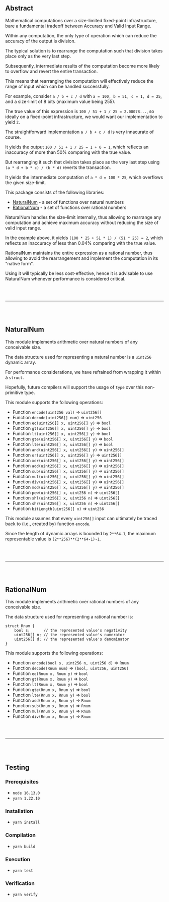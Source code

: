 ## Abstract

Mathematical computations over a size-limited fixed-point infrastructure, bare a fundamental tradeoff between Accuracy and Valid Input Range.

Within any computation, the only type of operation which can reduce the accuracy of the output is division.

The typical solution is to rearrange the computation such that division takes place only as the very last step.

Subsequently, intermediate results of the computation become more likely to overflow and revert the entire transaction.

This means that rearranging the computation will effectively reduce the range of input which can be handled successfully.

For example, consider `a / b + c / d` with `a = 100, b = 51, c = 1, d = 25`, and a size-limit of 8 bits (maximum value being 255).

The true value of this expression is `100 / 51 + 1 / 25 = 2.00078...`, so ideally on a fixed-point infrastructure, we would want our implementation to yield `2`.

The straightforward implementation `a / b + c / d` is very innacurate of course.

It yields the output `100 / 51 + 1 / 25 = 1 + 0 = 1`, which reflects an inaccuracy of more than 50% comparing with the true value.

But rearranging it such that division takes place as the very last step using `(a * d + b * c) / (b * d)` reverts the transaction.

It yields the intermediate computation of `a * d = 100 * 25`, which overflows the given size-limit.

This package consists of the following libraries:
- [NaturalNum](#naturalnum) - a set of functions over natural numbers
- [RationalNum](#rationalnum) - a set of functions over rational numbers

NaturalNum handles the size-limit internally, thus allowing to rearrange any computation and achieve maximum accuracy without reducing the size of valid input range.

In the example above, it yields `(100 * 25 + 51 * 1) / (51 * 25) = 2`, which reflects an inaccuracy of less than 0.04% comparing with the true value.

RationalNum maintains the entire expression as a rational number, thus allowing to avoid the rearrangement and implement the computation in its "native form".

Using it will typically be less cost-effective, hence it is advisable to use NaturalNum whenever performance is considered critical.

<br/><br/>

---

<br/><br/>

## NaturalNum

This module implements arithmetic over natural numbers of any conceivable size.

The data structure used for representing a natural number is a `uint256` dynamic array.

For performance considerations, we have refrained from wrapping it within a `struct`.

Hopefully, future compilers will support the usage of `type` over this non-primitive type.

This module supports the following operations:
- Function `encode(uint256 val)` => `uint256[]`
- Function `decode(uint256[] num)` => `uint256`
- Function `eq(uint256[] x, uint256[] y)` => `bool`
- Function `gt(uint256[] x, uint256[] y)` => `bool`
- Function `lt(uint256[] x, uint256[] y)` => `bool`
- Function `gte(uint256[] x, uint256[] y)` => `bool`
- Function `lte(uint256[] x, uint256[] y)` => `bool`
- Function `and(uint256[] x, uint256[] y)` => `uint256[]`
- Function `or(uint256[] x, uint256[] y)` => `uint256[]`
- Function `xor(uint256[] x, uint256[] y)` => `uint256[]`
- Function `add(uint256[] x, uint256[] y)` => `uint256[]`
- Function `sub(uint256[] x, uint256[] y)` => `uint256[]`
- Function `mul(uint256[] x, uint256[] y)` => `uint256[]`
- Function `div(uint256[] x, uint256[] y)` => `uint256[]`
- Function `mod(uint256[] x, uint256[] y)` => `uint256[]`
- Function `pow(uint256[] x, uint256 n)` => `uint256[]`
- Function `shl(uint256[] x, uint256 n)` => `uint256[]`
- Function `shr(uint256[] x, uint256 n)` => `uint256[]`
- Function `bitLength(uint256[] x)` => `uint256`

This module assumes that every `uint256[]` input can ultimately be traced back to (i.e., created by) function `encode`.

Since the length of dynamic arrays is bounded by `2**64-1`, the maximum representable value is `(2**256)**(2**64-1)-1`.

<br/><br/>

---

<br/><br/>

## RationalNum

This module implements arithmetic over rational numbers of any conceivable size.

The data structure used for representing a rational number is:
```
struct Rnum {
    bool s;      // the represented value's negativity
    uint256[] n; // the represented value's numerator
    uint256[] d; // the represented value's denominator
}
```

This module supports the following operations:
- Function `encode(bool s, uint256 n, uint256 d)` => `Rnum`
- Function `decode(Rnum num)` => `(bool, uint256, uint256)`
- Function `eq(Rnum x, Rnum y)` => `bool`
- Function `gt(Rnum x, Rnum y)` => `bool`
- Function `lt(Rnum x, Rnum y)` => `bool`
- Function `gte(Rnum x, Rnum y)` => `bool`
- Function `lte(Rnum x, Rnum y)` => `bool`
- Function `add(Rnum x, Rnum y)` => `Rnum`
- Function `sub(Rnum x, Rnum y)` => `Rnum`
- Function `mul(Rnum x, Rnum y)` => `Rnum`
- Function `div(Rnum x, Rnum y)` => `Rnum`

<br/><br/>

---

<br/><br/>

## Testing

### Prerequisites

- `node 16.13.0`
- `yarn 1.22.10`

### Installation

- `yarn install`

### Compilation

- `yarn build`

### Execution

- `yarn test`

### Verification

- `yarn verify`
